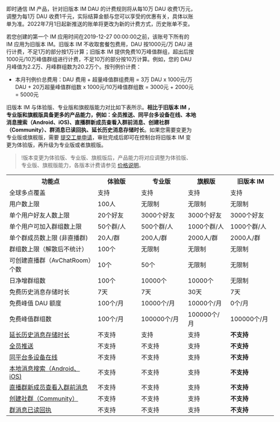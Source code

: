 即时通信 IM 产品，针对旧版本 IM DAU 的计费规则将从每10万 DAU 收费1万元，调整为每1万 DAU 收费1千元，实际结算金额与您可以享受的优惠有关，具体以账单为准。2022年7月1日起新推送的账单将更改为新的计费方式，历史账单不变。

若您创建的第一个 IM 应用时间在2019-12-27 00:00:00之前，该账号下所有的 IM 应用为旧版本 IM。旧版本 IM 不收取套餐包费用，DAU 按1000元/万 DAU 进行计费，不足1万的部分按1万计算；旧版本 IM 提供免费10万峰值群组，超出后按1000元/10万峰值群组进行计费，不足10万的部分按10万计算。例如，您的 DAU 月峰值为2.2万、月峰群组数为20.2万个。按刊例价计费：
- 本月刊例价总费用：DAU 费用 + 超量峰值群组费用 = 3万 DAU x 1000元/万 DAU + 20万超量峰值群组数 x 1000元/10万峰值群组数 = 3000元 + 2000元 = 5000元

旧版本 IM 与体验版、专业版和旗舰版能力对比如下表所示。**相比于旧版本 IM ，专业版和旗舰版具备更多的产品能力，例如：全员推送、同平台多设备在线、本地消息搜索（Android、iOS)、直播群新成员查看入群前消息、创建社群（Community）、群消息已读回执、延长历史消息存储时长**。如果您需要变更为专业版或旗舰版，需要 [提交工单申请](https://console.cloud.tencent.com/workorder/category?level1_id=29&level2_id=40&source=0&data_title=%E4%BA%91%E9%80%9A%E4%BF%A1%20%20IM&step=1)，审批完成后即可在控制台将旧版本 IM 变更为体验版，再升级为专业版或者旗舰版。
>!版本变更为体验版、专业版、旗舰版后，产品能力将对应调整为体验版、专业版、旗舰版能力，各版本计费请参见 [价格说明](https://cloud.tencent.com/document/product/269/11673)。

<table border=0 cellpadding=0 cellspacing=0 width=711 style='border-collapse:
 collapse;table-layout:fixed;width:533pt'>
 <col width=244 style='mso-width-source:userset;mso-width-alt:7808;width:183pt'>
 <col width=119 style='mso-width-source:userset;mso-width-alt:3808;width:89pt'>
 <col width=121 style='mso-width-source:userset;mso-width-alt:3872;width:91pt'>
 <col width=107 style='mso-width-source:userset;mso-width-alt:3424;width:80pt'>
 <col width=120 style='mso-width-source:userset;mso-width-alt:3840;width:90pt'>
 <tr height=19 style='height:14.25pt'>
  <th height=19 width=244 style='height:14.25pt;width:183pt' align="">功能点</td>
  <th width=119 style='width:89pt' align="">体验版</td>
  <th width=121 style='width:91pt' align="">专业版</td>
  <th width=107 style='width:80pt' align="">旗舰版</td>
  <th width=120 style='width:90pt' align="">旧版本 IM</td>
 </tr>
 <tr height=19 style='height:14.25pt'>
  <td height=19 style='height:14.25pt' align="">全球多点覆盖</td>
  <td align="">支持</td>
  <td align="">支持</td>
  <td align="">支持</td>
  <td align="">支持</td>
 </tr>
 <tr height=19 style='height:14.25pt'>
  <td height=19 style='height:14.25pt' align="">用户数上限</td>
  <td align="">100人</td>
  <td align="">无限制</td>
  <td align="">无限制</td>
  <td align="">无限制</td>
 </tr>
 <tr height=19 style='height:14.25pt'>
  <td height=19 style='height:14.25pt' align="">单个用户好友人数上限</td>
  <td align="">20个好友</td>
  <td align="">3000个好友</td>
  <td align="">3000个好友</td>
  <td align="">3000个好友</td>
 </tr>
 <tr height=19 style='height:14.25pt'>
  <td height=19 style='height:14.25pt' align="">单个用户可加入群组数上限</td>
  <td align="">50个群/人</td>
  <td align="">500个群/人</td>
  <td align="">1000个群/人</td>
  <td align="">1000个群/人</td>
 </tr>
 <tr height=19 style='height:14.25pt'>
  <td height=19 style='height:14.25pt' align="">单个群成员数上限 (非直播群)</td>
  <td align="">20人/群</td>
  <td align="">200人/群</td>
  <td align="">2000人/群</td>
  <td align="">2000人/群</td>
 </tr>
 <tr height=19 style='height:14.25pt'>
  <td height=19 style='height:14.25pt' align="">群组数上限（解散后不统计）</td>
  <td align="">100个</td>
  <td align="">无限制</td>
  <td align="">无限制</td>
  <td align="">无限制</td>
 </tr>
 <tr height=19 style='height:14.25pt'>
  <td height=19 style='height:14.25pt' align="">可创建直播群（AvChatRoom）个数</td>
  <td align="">10个</td>
  <td align="">50个</td>
  <td align="">无限制</td>
  <td align="">无限制</td>
 </tr>
 <tr height=19 style='height:14.25pt'>
  <td height=19 style='height:14.25pt' align="">日净增群组数</td>
  <td align="">100个</td>
  <td align="">10000个</td>
  <td align="">10000个</td>
  <td align="">无限制</td>
 </tr>
 <tr height=19 style='height:14.25pt'>
  <td height=19 style='height:14.25pt' align="">免费历史消息存储时长</td>
  <td align="">7天</td>
  <td align="">7天</td>
  <td align="">30天</td>
  <td align="">7天</td>
 </tr>
 <tr height=19 style='height:14.25pt'>
  <td height=19 style='height:14.25pt' align="">免费峰值 DAU 额度</td>
  <td align="">100个/月</td>
  <td align="">10000个/月</td>
  <td align="">10000个/月</td>
  <td align="">0个/月</td>
 </tr>
 <tr height=19 style='height:14.25pt'>
  <td height=19 style='height:14.25pt' align="">免费峰值群组数</td>
  <td align="">100个/月</td>
  <td align="">100000个/月</td>
  <td align="">100000个/月</td>
  <td align="">100000个/月</td>
 </tr>
 <tr height=19 style='height:14.25pt'>
  <td height=19 style='height:14.25pt' align=""><a
  href="https://cloud.tencent.com/document/product/269/38656#.E5.8E.86.E5.8F.B2.E6.B6.88.E6.81.AF.E5.AD.98.E5.82.A8.E6.97.B6.E9.95.BF.E9.85.8D.E7.BD.AE"
  target="_parent">延长历史消息存储时长</span></a></td>
  <td align="">不支持</td>
  <td align="">支持</td>
  <td align="">支持</td>
  <td class=xl65 align=""><b>不支持</td>
 </tr>
 <tr height=19 style='height:14.25pt'>
  <td height=19 style='height:14.25pt' align=""><a
  href="https://cloud.tencent.com/document/product/269/45933" target="_parent">全员推送</span></a></td>
  <td align="">不支持</td>
  <td align="">不支持</td>
  <td align="">支持</td>
  <td class=xl65 align=""><b>不支持</td>
 </tr>
 <tr height=19 style='height:14.25pt'>
  <td height=19 style='height:14.25pt' align=""><a
  href="https://cloud.tencent.com/document/product/269/38656" target="_parent">同平台多设备在线</span></a></td>
  <td align="">不支持</td>
  <td align="">不支持</td>
  <td align="">支持</td>
  <td class=xl65><b>不支持</td>
 </tr>
 <tr height=19 style='height:14.25pt'>
  <td height=19 style='height:14.25pt' align=""><a
  href="https://cloud.tencent.com/document/product/269/56936" target="_parent">本地消息搜索（Android、iOS)</span></a></td>
  <td align="">不支持</td>
  <td align="">不支持</td>
  <td align="">支持</td>
  <td class=xl65><b>不支持</td>
 </tr>
 <tr height=19 style='height:14.25pt'>
  <td height=19 style='height:14.25pt' align=""><a
  href="https://cloud.tencent.com/document/product/269/38656#.E7.9B.B4.E6.92.AD.E7.BE.A4.E6.96.B0.E6.88.90.E5.91.98.E6.9F.A5.E7.9C.8B.E5.85.A5.E7.BE.A4.E5.89.8D.E6.B6.88.E6.81.AF.E9.85.8D.E7.BD.AE"
  target="_parent">直播群新成员查看入群前消息</span></a></td>
  <td align="">不支持</td>
  <td align="">不支持</td>
  <td align="">支持</td>
  <td class=xl65><b>不支持</td>
 </tr>
 <tr height=19 style='height:14.25pt'>
  <td height=19 style='height:14.25pt' align=""><a
  href="https://cloud.tencent.com/document/product/269/44494#.E7.A4.BE.E7.BE.A4.E8.AF.9D.E9.A2.98"
  target="_parent">创建社群（Community）</span></a></td>
  <td align="">不支持</td>
  <td align="">不支持</td>
  <td align="">支持</td>
  <td class=xl65><b>不支持</td>
 </tr>
 <tr height=19 style='height:14.25pt'>
  <td height=19 style='height:14.25pt' align=""><a
  href="https://cloud.tencent.com/document/product/269/38656#.E7.BE.A4.E6.B6.88.E6.81.AF.E5.B7.B2.E8.AF.BB.E5.9B.9E.E6.89.A7.E9.85.8D.E7.BD.AE"
  target="_parent">群消息已读回执</span></a></td>
  <td align="">不支持</td>
  <td align="">不支持</td>
  <td align="">支持</td>
  <td class=xl65><b>不支持</td>
 </tr>
 <![endif]>
</table>

